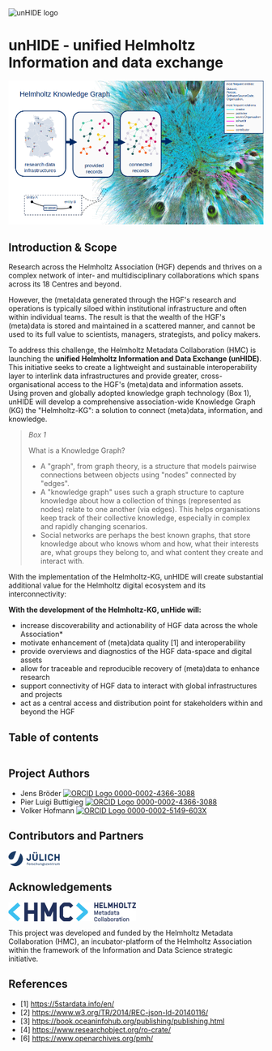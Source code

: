 <img src="https://s3.desy.de/hackmd/uploads/upload_c3ba77674d5c58417c6df0f195b0c4ac.png" alt="unHIDE logo" height = "75">



# unHIDE - unified Helmholtz Information and data exchange


![unhide_overview](./images/unhide_overview.png)

## Introduction & Scope

Research across the Helmholtz Association (HGF) depends and thrives on a complex network of inter- and multidisciplinary collaborations which spans across its 18 Centres and beyond. 

However, the (meta)data generated through the HGF's research and operations is typically siloed within institutional infrastructure and often within individual teams. The result is that the wealth of the HGF's (meta)data is stored and maintained in a scattered manner, and cannot be used to its full value to scientists, managers, strategists, and policy makers. 

To address this challenge, the Helmholtz Metadata Collaboration (HMC) is launching the **unified Helmholtz Information and Data Exchange (unHIDE)**. This initiative seeks to create a lightweight and sustainable interoperability layer to interlink data infrastructures and provide greater, cross-organisational access to the HGF's (meta)data and information assets. Using proven and globally adopted knowledge graph technology (Box 1), unHIDE will develop a comprehensive association-wide Knowledge Graph (KG) the "Helmholtz-KG": a solution to connect (meta)data, information, and knowledge. 

> *Box 1*
> 
> What is a Knowledge Graph?
> - A "graph", from graph theory, is a structure that models pairwise connections between objects using "nodes" connected by "edges".
> - A "knowledge graph" uses such a graph structure to capture knowledge about how a collection of things (represented as nodes) relate to one another (via edges). This helps organisations keep track of their collective knowledge, especially in complex and rapidly changing scenarios.
> - Social networks are perhaps the best known graphs, that store knowledge about who knows whom and how, what their interests are, what groups they belong to, and what content they create and interact with.

With the implementation of the Helmholtz-KG, unHIDE will create substantial additional value for the Helmholtz digital ecosystem and its interconnectivity:

**With the development of the Helmholtz-KG, unHide will:** 
- increase discoverability and actionability of HGF data across the whole Association* 
- motivate enhancement of (meta)data quality [1] and interoperability
- provide overviews and diagnostics of the HGF data-space and digital assets
- allow for traceable and reproducible recovery of (meta)data to enhance research
- support connectivity of HGF data to interact with global infrastructures and projects
- act as a central access and distribution point for stakeholders within and beyond the HGF

## Table of contents
```{tableofcontents}
```

## Project Authors
- Jens Bröder [<img src="https://upload.wikimedia.org/wikipedia/commons/thumb/0/06/ORCID_iD.svg/2048px-ORCID_iD.svg.png" alt="ORCID Logo" height ="20"> 0000-0002-4366-3088](https://orcid.org/0000-0001-7939-226X)
- Pier Luigi Buttigieg [<img src="https://upload.wikimedia.org/wikipedia/commons/thumb/0/06/ORCID_iD.svg/2048px-ORCID_iD.svg.png" alt="ORCID Logo" height ="20"> 0000-0002-4366-3088](https://orcid.org/0000-0002-4366-3088)
- Volker Hofmann [<img src="https://upload.wikimedia.org/wikipedia/commons/thumb/0/06/ORCID_iD.svg/2048px-ORCID_iD.svg.png" alt="ORCID Logo" height ="20"> 0000-0002-5149-603X](https://orcid.org/0000-0002-5149-603X)

## Contributors and Partners


[<img style="vertical-align: middle;" alt="FZJ" src='https://github.com/Materials-Data-Science-and-Informatics/Logos/raw/main/FZJ/FZJ.png' width=20% height=20%>](https://fz-juelich.de)


## Acknowledgements


[<img style="vertical-align: middle;" alt="HMC Logo" src='https://github.com/Materials-Data-Science-and-Informatics/Logos/raw/main/HMC/HMC_Logo_M.png' width=50% height=50%>](https://helmholtz-metadaten.de)

This project was developed and funded by the Helmholtz Metadata Collaboration
(HMC), an incubator-platform of the Helmholtz Association within the framework of the
Information and Data Science strategic initiative.


## References
- [1] https://5stardata.info/en/
- [2] https://www.w3.org/TR/2014/REC-json-ld-20140116/
- [3] https://book.oceaninfohub.org/publishing/publishing.html
- [4] https://www.researchobject.org/ro-crate/
- [6] https://www.openarchives.org/pmh/



